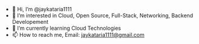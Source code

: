 - 👋 Hi, I’m @jaykataria1111
- 👀 I’m interested in Cloud, Open Source, Full-Stack, Networking, Backend Developement
- 🌱 I’m currently learning Cloud Technologies
- 📫 How to reach me, Email: jaykataria1111@gmail.com

<!---
jaykataria1111/jaykataria1111 is a ✨ special ✨ repository because its `README.md` (this file) appears on your GitHub profile.
You can click the Preview link to take a look at your changes.
--->
